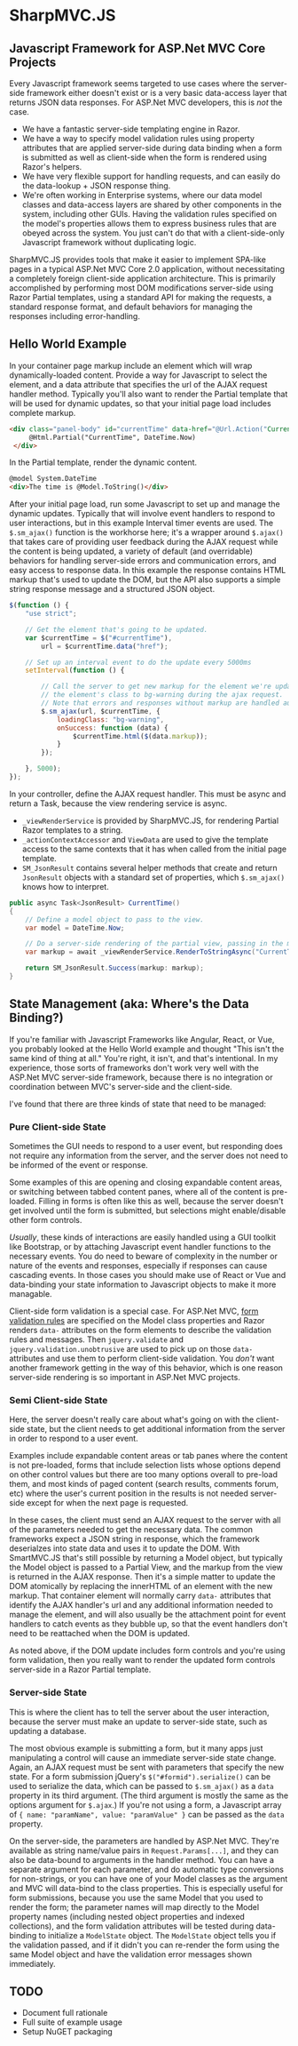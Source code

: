 # SharpMVC.JS
## Javascript Framework for ASP.Net MVC Core Projects

Every Javascript framework seems targeted to use cases where the server-side framework either doesn't exist or is a very basic data-access layer that returns JSON data responses. For ASP.Net MVC developers, this is *not* the case. 

* We have a fantastic server-side templating engine in Razor.
* We have a way to specify model validation rules using property attributes that are applied server-side during data binding when a form is submitted as well as client-side when the form is rendered using Razor's helpers.
* We have very flexible support for handling requests, and can easily do the data-lookup + JSON response thing.
* We're often working in Enterprise systems, where our data model classes and data-access layers are shared by other components in the system, including other GUIs. Having the validation rules specified on the model's 
properties allows them to express business rules that are obeyed across the system. You just can't do that with a client-side-only Javascript framework without duplicating logic.

SharpMVC.JS provides tools that make it easier to implement SPA-like pages in a typical ASP.Net MVC Core 2.0 application, without necessitating a completely foreign client-side application architecture. 
This is primarily accomplished by performing most DOM modifications server-side using Razor Partial templates, using a standard API for making the requests, a standard response format, and default behaviors
for managing the responses including error-handling.

## Hello World Example

In your container page markup include an element which will wrap dynamically-loaded content. Provide a way for Javascript to select the element, and a data attribute that specifies
the url of the AJAX request handler method. Typically you'll also want to render the Partial template that will be used for dynamic updates, so that your initial page load includes complete markup.

```html
<div class="panel-body" id="currentTime" data-href="@Url.Action("CurrentTime", "Home")">
     @Html.Partial("CurrentTime", DateTime.Now)
 </div>
```

In the Partial template, render the dynamic content.

```html
@model System.DateTime
<div>The time is @Model.ToString()</div>
```

After your initial page load, run some Javascript to set up and manage the dynamic updates. Typically that will involve event handlers to respond to user interactions, but in this
example Interval timer events are used. The `$.sm_ajax()` function is the workhorse here; it's a wrapper around `$.ajax()` that takes care of providing user feedback during the AJAX request
while the content is being updated, a variety of default (and overridable) behaviors for handling server-side errors and communication errors, and easy access to response data. In this 
example the response contains HTML markup that's used to update the DOM, but the API also supports a simple string response message and a structured JSON object.

```javascript
$(function () {
    "use strict";

    // Get the element that's going to be updated.
    var $currentTime = $("#currentTime"),
        url = $currentTime.data("href");

    // Set up an interval event to do the update every 5000ms
    setInterval(function () {

        // Call the server to get new markup for the element we're updating, and set 
        // the element's class to bg-warning during the ajax request.
        // Note that errors and responses without markup are handled automatically.
        $.sm_ajax(url, $currentTime, {
            loadingClass: "bg-warning",
            onSuccess: function (data) {
                $currentTime.html($(data.markup));
            }
        });

    }, 5000);
});
```

In your controller, define the AJAX request handler. This must be async and return a Task, because the view rendering service is async.

* `_viewRenderService` is provided by SharpMVC.JS, for rendering Partial Razor templates to a string. 
* `_actionContextAccessor` and `ViewData` are used to give the template access to the same contexts that it has when called from the initial page template.
* `SM_JsonResult` contains several helper methods that create and return `JsonResult` objects with a standard set of properties, which `$.sm_ajax()` knows how to interpret.


```csharp
public async Task<JsonResult> CurrentTime()
{
    // Define a model object to pass to the view. 
    var model = DateTime.Now;

    // Do a server-side rendering of the partial view, passing in the model. 
    var markup = await _viewRenderService.RenderToStringAsync("CurrentTime", model, _actionContextAccessor, ViewData);

    return SM_JsonResult.Success(markup: markup);
}
```

## State Management (aka: Where's the Data Binding?)

If you're familiar with Javascript Frameworks like Angular, React, or Vue, you probably looked at the Hello World example and thought "This isn't the same kind of thing at all."
You're right, it isn't, and that's intentional. In my experience, those sorts of frameworks don't work very well with the ASP.Net MVC server-side framework, because there is no
integration or coordination between MVC's server-side and the client-side. 

I've found that there are three kinds of state that need to be managed:

### Pure Client-side State

Sometimes the GUI needs to respond to a user event, but responding does not require any information from the server, and the server does not need to be informed of the event or response.

Some examples of this are opening and closing expandable content areas, or switching between tabbed content panes, where all of the content is pre-loaded. Filling in forms is often like this
as well, because the server doesn't get involved until the form is submitted, but selections might enable/disable other form controls.

*Usually*, these kinds of interactions are easily handled using a GUI toolkit like Bootstrap, or by attaching Javascript event handler functions to the necessary events. You do need to
beware of complexity in the number or nature of the events and responses, especially if responses can cause cascading events. In those cases you should make use of React or Vue and data-binding
your state information to Javascript objects to make it more managable.

Client-side form validation is a special case. For ASP.Net MVC, [form validation rules](https://docs.microsoft.com/en-us/aspnet/core/mvc/models/validation) are specified on the Model class 
properties and Razor renders `data-` attributes on the form elements to describe the validation rules and messages. Then `jquery.validate` and `jquery.validation.unobtrusive` are used to pick
up on those `data-` attributes and use them to perform client-side validation. You *don't* want another framework getting in the way of this behavior, which is one reason server-side rendering
is so important in ASP.Net MVC projects.

### Semi Client-side State

Here, the server doesn't really care about what's going on with the client-side state, but the client needs to get additional information from the server in order to respond to a user event.

Examples include expandable content areas or tab panes where the content is not pre-loaded, forms that include selection lists whose options depend on other control values but there are too many
options overall to pre-load them, and most kinds of paged content (search results, comments forum, etc) where the user's current position in the results is not needed server-side except for when
the next page is requested.

In these cases, the client must send an AJAX request to the server with all of the parameters needed to get the necessary data. The common frameworks expect a JSON string in response, which the
framework deserialzes into state data and uses it to update the DOM. With SmartMVC.JS that's still possible by returning a Model object, but typically the Model object is passed to a Partial View,
and the markup from the view is returned in the AJAX response. Then it's a simple matter to update the DOM atomically by replacing the innerHTML of an element with the new markup. That container 
element will normally carry `data-` attributes that identify the AJAX handler's url and any additional information needed to manage the element, and will also usually be the attachment point for
event handlers to catch events as they bubble up, so that the event handlers don't need to be reattached when the DOM is updated.

As noted above, if the DOM update includes form controls and you're using form validation, then you really want to render the updated form controls server-side in a Razor Partial template.

### Server-side State

This is where the client has to tell the server about the user interaction, because the server must make an update to server-side state, such as updating a database.

The most obvious example is submitting a form, but it many apps just manipulating a control will cause an immediate server-side state change. Again, an AJAX request must be sent with
parameters that specify the new state. For a form submission jQuery's `$("#formid").serialize()` can be used to serialize the data, which can be passed to `$.sm_ajax()` as a `data` property
in its third argument. (The third argument is mostly the same as the options argument for `$.ajax`.) If you're not using a form, a Javascript array of `{ name: "paramName", value: "paramValue" }`
can be passed as the `data` property. 

On the server-side, the parameters are handled by ASP.Net MVC. They're available as string name/value pairs in `Request.Params[...]`, and they can also be data-bound to arguments in the 
handler method. You can have a separate argument for each parameter, and do automatic type conversions for non-strings, or you can have one of your Model classes as the argument and MVC will
data-bind to the class properties. This is especially useful for form submissions, because you use the same Model that you used to render the form; the parameter names will map directly to the 
Model property names (including nested object properties and indexed collections), and the form validation attributes will be tested during data-binding to initialize a `ModelState` object.
The `ModelState` object tells you if the validation passed, and if it didn't you can re-render the form using the same Model object and have the validation error messages shown immediately. 

## TODO

* Document full rationale
* Full suite of example usage
* Setup NuGET packaging

